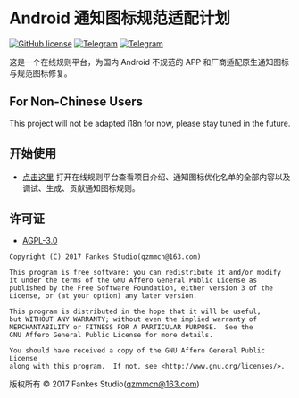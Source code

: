 # Android 通知图标规范适配计划

[![GitHub license](https://img.shields.io/github/license/fankes/AndroidNotifyIconAdapt?color=blue&style=flat-square)](https://github.com/HighCapable/YukiHookAPI/blob/master/LICENSE)
[![Telegram](https://img.shields.io/badge/discussion-Telegram-blue.svg?logo=telegram&style=flat-square)](https://t.me/XiaofangInternet)
[![Telegram](https://img.shields.io/badge/discussion%20dev-Telegram-blue.svg?logo=telegram&style=flat-square)](https://t.me/HighCapable_Dev)

这是一个在线规则平台，为国内 Android 不规范的 APP 和厂商适配原生通知图标与规范图标修复。

## For Non-Chinese Users

This project will not be adapted i18n for now, please stay tuned in the future.

## 开始使用

- [点击这里](https://fankes.github.io/AndroidNotifyIconAdapt) 打开在线规则平台查看项目介绍、通知图标优化名单的全部内容以及调试、生成、贡献通知图标规则。

## 许可证

- [AGPL-3.0](https://www.gnu.org/licenses/agpl-3.0.html)

```
Copyright (C) 2017 Fankes Studio(qzmmcn@163.com)

This program is free software: you can redistribute it and/or modify
it under the terms of the GNU Affero General Public License as
published by the Free Software Foundation, either version 3 of the
License, or (at your option) any later version.

This program is distributed in the hope that it will be useful,
but WITHOUT ANY WARRANTY; without even the implied warranty of
MERCHANTABILITY or FITNESS FOR A PARTICULAR PURPOSE.  See the
GNU Affero General Public License for more details.

You should have received a copy of the GNU Affero General Public License
along with this program.  If not, see <http://www.gnu.org/licenses/>.
```

版权所有 © 2017 Fankes Studio(qzmmcn@163.com)
